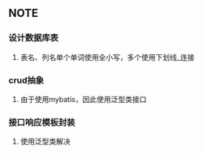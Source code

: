 ## NOTE

### 设计数据库表
1. 表名、列名单个单词使用全小写，多个使用下划线_连接

### crud抽象
1. 由于使用mybatis，因此使用泛型类接口

### 接口响应模板封装
1. 使用泛型类解决